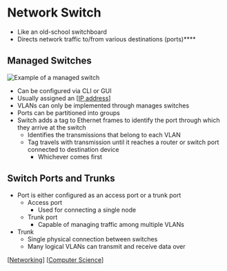 # Network Switch

- Like an old-school switchboard
- Directs network traffic to/from various destinations (ports)****

## Managed Switches

![Example of a managed switch](/assets/second-brain/2020-11-06-11-46-04.png)

- Can be configured via CLI or GUI
- Usually assigned an [[IP address]]
- VLANs can only be implemented through manages switches
- Ports can be partitioned into groups
- Switch adds a tag to Ethernet frames to identify the port through which they arrive at the switch
  - Identifies the transmissions that belong to each VLAN
  - Tag travels with transmission until it reaches a router or switch port connected to destination device
    - Whichever comes first

## Switch Ports and Trunks

- Port is either configured as an access port or a trunk port
  - Access port
    - Used for connecting a single node
  - Trunk port
    - Capable of managing traffic among multiple VLANs
- Trunk
  - Single physical connection between switches
  - Many logical VLANs can transmit and receive data over

[[Networking]] [[Computer Science]]

[//begin]: # "Autogenerated link references for markdown compatibility"
[IP address]: ip-address "IP Address"
[Networking]: networking "Networking"
[Computer Science]: computer-science "Computer Science"
[//end]: # "Autogenerated link references"